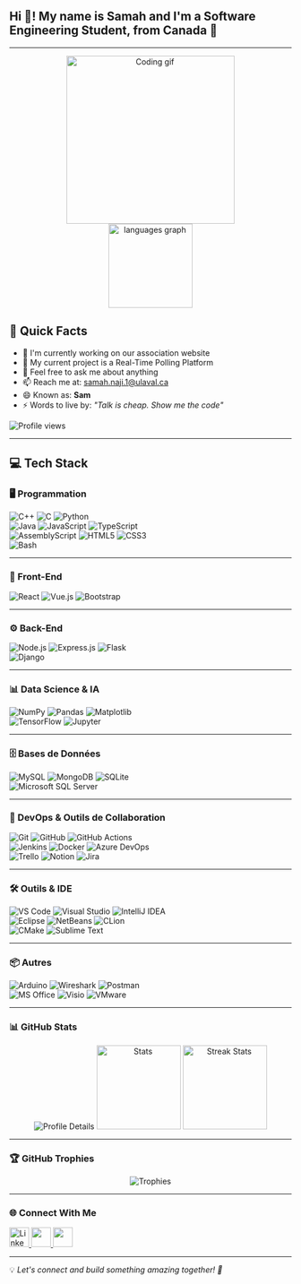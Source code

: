 <h2 align="left">Hi 👋! My name is Samah and I'm a Software Engineering Student, from Canada 🍁</h2>

---
<div align="center">
<img height="300" src="https://media0.giphy.com/media/v1.Y2lkPTc5MGI3NjExbmV0NXhjYmJoN2JsOTlrbHQ5dHI0MmJla2lodzdnOXF4cjc4YW53NSZlcD12MV9pbnRlcm5hbF9naWZfYnlfaWQmY3Q9Zw/S9d8XB557e8phGLBVS/giphy.gif" alt="Coding gif" />
</div>
<div align="center">
  <!-- Langages les plus utilisés -->
  <img src="https://github-readme-stats.vercel.app/api/top-langs?username=SANAJ12s&locale=en&hide_title=false&layout=compact&card_width=320&langs_count=10&theme=dracula&hide_border=false" height="150" alt="languages graph" />
</div>


## 🌟 Quick Facts

- 🎯 I'm currently working on our association website
- 🌱 My current project is a Real-Time Polling Platform
- 💬 Feel free to ask me about anything
- 📫 Reach me at: [samah.naji.1@ulaval.ca](mailto:samah.naji.1@ulaval.ca)
- 😄 Known as: **Sam**
- ⚡ Words to live by: *"Talk is cheap. Show me the code"*

![Profile views](https://komarev.com/ghpvc/?username=youssefsaber&label=Profile%20views&color=0e75b6&style=flat)

---

## 💻 Tech Stack

### 🖥 Programmation
![C++](https://img.shields.io/badge/C++-00599C?style=for-the-badge&logo=cplusplus&logoColor=white) ![C](https://img.shields.io/badge/C-00599C?style=for-the-badge&logo=c&logoColor=white) ![Python](https://img.shields.io/badge/Python-3776AB?style=for-the-badge&logo=python&logoColor=white)  
![Java](https://img.shields.io/badge/Java-ED8B00?style=for-the-badge&logo=openjdk&logoColor=white) ![JavaScript](https://img.shields.io/badge/JavaScript-F7DF1E?style=for-the-badge&logo=javascript&logoColor=black) ![TypeScript](https://img.shields.io/badge/TypeScript-3178C6?style=for-the-badge&logo=typescript&logoColor=white)  
![AssemblyScript](https://img.shields.io/badge/AssemblyScript-007ACC?style=for-the-badge&logo=assemblyscript&logoColor=white) ![HTML5](https://img.shields.io/badge/HTML5-E34F26?style=for-the-badge&logo=html5&logoColor=white) ![CSS3](https://img.shields.io/badge/CSS3-1572B6?style=for-the-badge&logo=css3&logoColor=white)  
![Bash](https://img.shields.io/badge/Bash-4EAA25?style=for-the-badge&logo=gnubash&logoColor=white)  

---

### 🎨 Front-End
![React](https://img.shields.io/badge/React-20232A?style=for-the-badge&logo=react&logoColor=61DAFB) ![Vue.js](https://img.shields.io/badge/Vue.js-35495E?style=for-the-badge&logo=vuedotjs&logoColor=4FC08D) ![Bootstrap](https://img.shields.io/badge/Bootstrap-563D7C?style=for-the-badge&logo=bootstrap&logoColor=white)  

---

### ⚙️ Back-End
![Node.js](https://img.shields.io/badge/Node.js-339933?style=for-the-badge&logo=nodedotjs&logoColor=white) ![Express.js](https://img.shields.io/badge/Express.js-000000?style=for-the-badge&logo=express&logoColor=white) ![Flask](https://img.shields.io/badge/Flask-000000?style=for-the-badge&logo=flask&logoColor=white)  
![Django](https://img.shields.io/badge/Django-092E20?style=for-the-badge&logo=django&logoColor=white)  

---

### 📊 Data Science & IA
![NumPy](https://img.shields.io/badge/NumPy-013243?style=for-the-badge&logo=numpy&logoColor=white) ![Pandas](https://img.shields.io/badge/Pandas-150458?style=for-the-badge&logo=pandas&logoColor=white) ![Matplotlib](https://img.shields.io/badge/Matplotlib-11557C?style=for-the-badge&logo=python&logoColor=white)  
![TensorFlow](https://img.shields.io/badge/TensorFlow-FF6F00?style=for-the-badge&logo=tensorflow&logoColor=white) ![Jupyter](https://img.shields.io/badge/Jupyter-F37626?style=for-the-badge&logo=jupyter&logoColor=white)  

---

### 🗄 Bases de Données
![MySQL](https://img.shields.io/badge/MySQL-4479A1?style=for-the-badge&logo=mysql&logoColor=white) ![MongoDB](https://img.shields.io/badge/MongoDB-47A248?style=for-the-badge&logo=mongodb&logoColor=white) ![SQLite](https://img.shields.io/badge/SQLite-003B57?style=for-the-badge&logo=sqlite&logoColor=white)  
![Microsoft SQL Server](https://img.shields.io/badge/SQL%20Server-CC2927?style=for-the-badge&logo=microsoftsqlserver&logoColor=white)  

---

### 🚀 DevOps & Outils de Collaboration
![Git](https://img.shields.io/badge/Git-F05032?style=for-the-badge&logo=git&logoColor=white) ![GitHub](https://img.shields.io/badge/GitHub-181717?style=for-the-badge&logo=github&logoColor=white) ![GitHub Actions](https://img.shields.io/badge/GitHub%20Actions-2088FF?style=for-the-badge&logo=githubactions&logoColor=white)  
![Jenkins](https://img.shields.io/badge/Jenkins-D24939?style=for-the-badge&logo=jenkins&logoColor=white) ![Docker](https://img.shields.io/badge/Docker-2496ED?style=for-the-badge&logo=docker&logoColor=white) ![Azure DevOps](https://img.shields.io/badge/Azure%20DevOps-0078D7?style=for-the-badge&logo=azuredevops&logoColor=white)  
![Trello](https://img.shields.io/badge/Trello-0052CC?style=for-the-badge&logo=trello&logoColor=white) ![Notion](https://img.shields.io/badge/Notion-000000?style=for-the-badge&logo=notion&logoColor=white) ![Jira](https://img.shields.io/badge/Jira-0052CC?style=for-the-badge&logo=jira&logoColor=white)  

---

### 🛠 Outils & IDE
![VS Code](https://img.shields.io/badge/VS%20Code-007ACC?style=for-the-badge&logo=visualstudiocode&logoColor=white) ![Visual Studio](https://img.shields.io/badge/Visual%20Studio-5C2D91?style=for-the-badge&logo=visualstudio&logoColor=white) ![IntelliJ IDEA](https://img.shields.io/badge/IntelliJ%20IDEA-000000?style=for-the-badge&logo=intellijidea&logoColor=white)  
![Eclipse](https://img.shields.io/badge/Eclipse-2C2255?style=for-the-badge&logo=eclipseide&logoColor=white) ![NetBeans](https://img.shields.io/badge/NetBeans-1B6AC6?style=for-the-badge&logo=apachenetbeanside&logoColor=white) ![CLion](https://img.shields.io/badge/CLion-000000?style=for-the-badge&logo=clion&logoColor=white)  
![CMake](https://img.shields.io/badge/CMake-064F8C?style=for-the-badge&logo=cmake&logoColor=white) ![Sublime Text](https://img.shields.io/badge/Sublime%20Text-FF9800?style=for-the-badge&logo=sublimetext&logoColor=white)  

---

### 📦 Autres
![Arduino](https://img.shields.io/badge/Arduino-00979D?style=for-the-badge&logo=arduino&logoColor=white) ![Wireshark](https://img.shields.io/badge/Wireshark-1679A7?style=for-the-badge&logo=wireshark&logoColor=white) ![Postman](https://img.shields.io/badge/Postman-FF6C37?style=for-the-badge&logo=postman&logoColor=white)  
![MS Office](https://img.shields.io/badge/MS%20Office-D83B01?style=for-the-badge&logo=microsoftoffice&logoColor=white) ![Visio](https://img.shields.io/badge/Visio-3955A3?style=for-the-badge&logo=microsoftvisio&logoColor=white) ![VMware](https://img.shields.io/badge/VMware-607078?style=for-the-badge&logo=vmware&logoColor=white)  


---

### 📊 GitHub Stats

<div align="center">

  <img src="https://github-profile-summary-cards.vercel.app/api/cards/profile-details?username=SANAJ12s&theme=dracula" alt="Profile Details" />

  <img src="https://github-readme-stats.vercel.app/api?username=SANAJ12s&show_icons=true&theme=dracula&hide_border=false" height="150" alt="Stats" />
  <img src="https://github-readme-streak-stats.herokuapp.com/?user=SANAJ12s&theme=dracula&hide_border=false" height="150" alt="Streak Stats" />
  
</div>

---

### 🏆 GitHub Trophies
<div align="center">
  <img src="https://github-profile-trophy.vercel.app/?username=SANAJ12s&theme=dracula&no-frame=true&row=1&column=7" alt="Trophies" />
</div>

---

### 🌐 Connect With Me

<div align="left">
  <a href="https://www.linkedin.com/in/samah-naji-1716282a6/" target="_blank">
    <img src="https://img.shields.io/static/v1?message=LinkedIn&logo=linkedin&label=&color=0077B5&logoColor=white&labelColor=&style=for-the-badge" height="35" alt="LinkedIn logo" />
  </a>
  <a href="mailto:samah.naji.1@ulaval.ca" target="_blank">
    <img src="https://img.shields.io/static/v1?message=Gmail&logo=gmail&label=&color=D14836&logoColor=white&labelColor=&style=for-the-badge" height="35" />
  </a>
  <a href="https://discordapp.com/users/sam_a1" target="_blank">
    <img src="https://img.shields.io/static/v1?message=Discord&logo=discord&label=&color=7289DA&logoColor=white&labelColor=&style=for-the-badge" height="35" />
  </a>

</div>

---

💡 *Let's connect and build something amazing together! 🚀*
